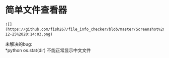 简单文件查看器
=============

	![](https://github.com/fish267/file_info_checker/blob/master/Screenshot%20from%202013-12-25%2020:14:03.png)
未解决的bug:<br>
	*python os.stat(dir) 不能正常显示中文文件
